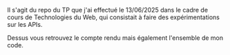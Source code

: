 Il s'agit du repo du TP que j'ai effectué le 13/06/2025 dans le cadre de cours de Technologies du Web, qui consistait à faire des expérimentations sur les APIs.

Dessus vous retrouvez le compte rendu mais également l'ensemble de mon code.
